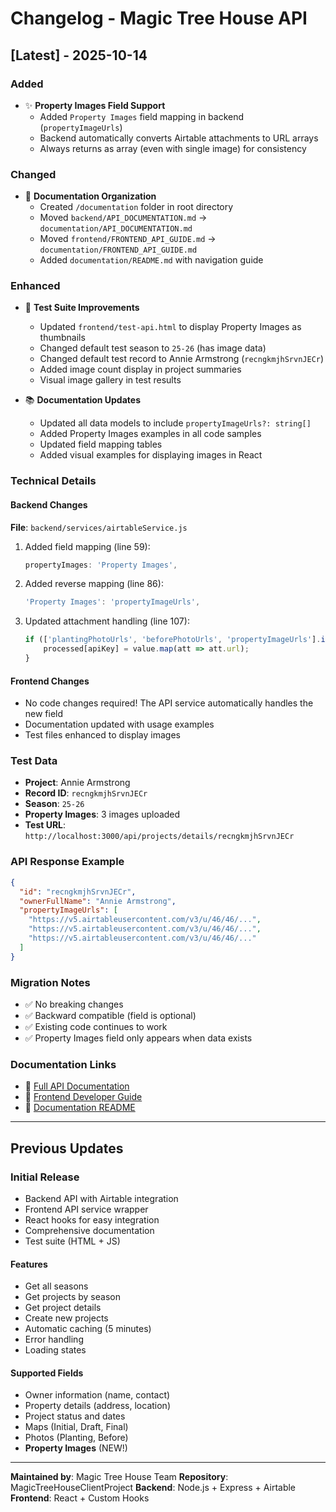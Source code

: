 # Changelog - Magic Tree House API

## [Latest] - 2025-10-14

### Added
- ✨ **Property Images Field Support**
  - Added `Property Images` field mapping in backend (`propertyImageUrls`)
  - Backend automatically converts Airtable attachments to URL arrays
  - Always returns as array (even with single image) for consistency

### Changed
- 📁 **Documentation Organization**
  - Created `/documentation` folder in root directory
  - Moved `backend/API_DOCUMENTATION.md` → `documentation/API_DOCUMENTATION.md`
  - Moved `frontend/FRONTEND_API_GUIDE.md` → `documentation/FRONTEND_API_GUIDE.md`
  - Added `documentation/README.md` with navigation guide

### Enhanced
- 🧪 **Test Suite Improvements**
  - Updated `frontend/test-api.html` to display Property Images as thumbnails
  - Changed default test season to `25-26` (has image data)
  - Changed default test record to Annie Armstrong (`recngkmjhSrvnJECr`)
  - Added image count display in project summaries
  - Visual image gallery in test results

- 📚 **Documentation Updates**
  - Updated all data models to include `propertyImageUrls?: string[]`
  - Added Property Images examples in all code samples
  - Updated field mapping tables
  - Added visual examples for displaying images in React

### Technical Details

#### Backend Changes
**File**: `backend/services/airtableService.js`

1. Added field mapping (line 59):
   ```javascript
   propertyImages: 'Property Images',
   ```

2. Added reverse mapping (line 86):
   ```javascript
   'Property Images': 'propertyImageUrls',
   ```

3. Updated attachment handling (line 107):
   ```javascript
   if (['plantingPhotoUrls', 'beforePhotoUrls', 'propertyImageUrls'].includes(apiKey)) {
       processed[apiKey] = value.map(att => att.url);
   }
   ```

#### Frontend Changes
- No code changes required! The API service automatically handles the new field
- Documentation updated with usage examples
- Test files enhanced to display images

### Test Data
- **Project**: Annie Armstrong
- **Record ID**: `recngkmjhSrvnJECr`
- **Season**: `25-26`
- **Property Images**: 3 images uploaded
- **Test URL**: `http://localhost:3000/api/projects/details/recngkmjhSrvnJECr`

### API Response Example
```json
{
  "id": "recngkmjhSrvnJECr",
  "ownerFullName": "Annie Armstrong",
  "propertyImageUrls": [
    "https://v5.airtableusercontent.com/v3/u/46/46/...",
    "https://v5.airtableusercontent.com/v3/u/46/46/...",
    "https://v5.airtableusercontent.com/v3/u/46/46/..."
  ]
}
```

### Migration Notes
- ✅ No breaking changes
- ✅ Backward compatible (field is optional)
- ✅ Existing code continues to work
- ✅ Property Images field only appears when data exists

### Documentation Links
- 📖 [Full API Documentation](./documentation/API_DOCUMENTATION.md)
- 📖 [Frontend Developer Guide](./documentation/FRONTEND_API_GUIDE.md)
- 📖 [Documentation README](./documentation/README.md)

---

## Previous Updates

### Initial Release
- Backend API with Airtable integration
- Frontend API service wrapper
- React hooks for easy integration
- Comprehensive documentation
- Test suite (HTML + JS)

#### Features
- Get all seasons
- Get projects by season
- Get project details
- Create new projects
- Automatic caching (5 minutes)
- Error handling
- Loading states

#### Supported Fields
- Owner information (name, contact)
- Property details (address, location)
- Project status and dates
- Maps (Initial, Draft, Final)
- Photos (Planting, Before)
- **Property Images** (NEW!)

---

**Maintained by**: Magic Tree House Team
**Repository**: MagicTreeHouseClientProject
**Backend**: Node.js + Express + Airtable
**Frontend**: React + Custom Hooks
